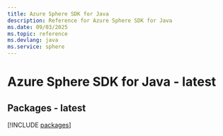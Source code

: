 ```yaml
---
title: Azure Sphere SDK for Java
description: Reference for Azure Sphere SDK for Java
ms.date: 09/03/2025
ms.topic: reference
ms.devlang: java
ms.service: sphere
---
```

# Azure Sphere SDK for Java - latest
## Packages - latest
[!INCLUDE [packages](sphere-index.md)]